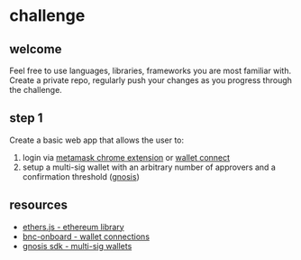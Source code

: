 # challenge
## welcome
Feel free to use languages, libraries, frameworks you are most familiar with. Create a private repo, regularly push your changes as you progress through the challenge.

## step 1
Create a basic web app that allows the user to:
1. login via [metamask chrome extension](https://chrome.google.com/webstore/detail/metamask/nkbihfbeogaeaoehlefnkodbefgpgknn?hl=en) or [wallet connect](https://walletconnect.com/)
2. setup a multi-sig wallet with an arbitrary number of approvers and a confirmation threshold ([gnosis](https://help.gnosis-safe.io/en/articles/3876461-create-a-safe))

## resources
- [ethers.js - ethereum library](https://docs.ethers.io/v5/)
- [bnc-onboard - wallet connections](https://www.npmjs.com/package/bnc-onboard)
- [gnosis sdk - multi-sig wallets](https://github.com/gnosis/safe-apps-sdk)